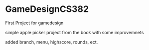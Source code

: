 # GameDesignCS382
First Project for gamedesign

simple apple picker project from the book with some improvemnets

added branch, menu, highscore, rounds, ect.
